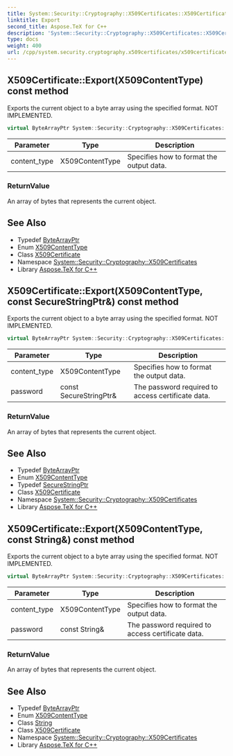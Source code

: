 ```yaml
---
title: System::Security::Cryptography::X509Certificates::X509Certificate::Export method
linktitle: Export
second_title: Aspose.TeX for C++
description: 'System::Security::Cryptography::X509Certificates::X509Certificate::Export method. Exports the current object to a byte array using the specified format. NOT IMPLEMENTED in C++.'
type: docs
weight: 400
url: /cpp/system.security.cryptography.x509certificates/x509certificate/export/
---
```

## X509Certificate::Export(X509ContentType) const method


Exports the current object to a byte array using the specified format. NOT IMPLEMENTED.

```cpp
virtual ByteArrayPtr System::Security::Cryptography::X509Certificates::X509Certificate::Export(X509ContentType content_type) const
```


| Parameter | Type | Description |
| --- | --- | --- |
| content_type | X509ContentType | Specifies how to format the output data. |

### ReturnValue

An array of bytes that represents the current object.

## See Also

* Typedef [ByteArrayPtr](../../../system/bytearrayptr/)
* Enum [X509ContentType](../../x509contenttype/)
* Class [X509Certificate](../)
* Namespace [System::Security::Cryptography::X509Certificates](../../)
* Library [Aspose.TeX for C++](../../../)
## X509Certificate::Export(X509ContentType, const SecureStringPtr\&) const method


Exports the current object to a byte array using the specified format. NOT IMPLEMENTED.

```cpp
virtual ByteArrayPtr System::Security::Cryptography::X509Certificates::X509Certificate::Export(X509ContentType content_type, const SecureStringPtr &password) const
```


| Parameter | Type | Description |
| --- | --- | --- |
| content_type | X509ContentType | Specifies how to format the output data. |
| password | const SecureStringPtr\& | The password required to access certificate data. |

### ReturnValue

An array of bytes that represents the current object.

## See Also

* Typedef [ByteArrayPtr](../../../system/bytearrayptr/)
* Enum [X509ContentType](../../x509contenttype/)
* Typedef [SecureStringPtr](../../../system.security/securestringptr/)
* Class [X509Certificate](../)
* Namespace [System::Security::Cryptography::X509Certificates](../../)
* Library [Aspose.TeX for C++](../../../)
## X509Certificate::Export(X509ContentType, const String\&) const method


Exports the current object to a byte array using the specified format. NOT IMPLEMENTED.

```cpp
virtual ByteArrayPtr System::Security::Cryptography::X509Certificates::X509Certificate::Export(X509ContentType content_type, const String &password) const
```


| Parameter | Type | Description |
| --- | --- | --- |
| content_type | X509ContentType | Specifies how to format the output data. |
| password | const String\& | The password required to access certificate data. |

### ReturnValue

An array of bytes that represents the current object.

## See Also

* Typedef [ByteArrayPtr](../../../system/bytearrayptr/)
* Enum [X509ContentType](../../x509contenttype/)
* Class [String](../../../system/string/)
* Class [X509Certificate](../)
* Namespace [System::Security::Cryptography::X509Certificates](../../)
* Library [Aspose.TeX for C++](../../../)
